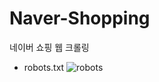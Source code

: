 # Naver-Shopping
네이버 쇼핑 웹 크롤링

* robots.txt
![robots](https://github.com/Princess-s-recipe/Naver-Shopping/assets/57484815/ef160716-8df4-4dd1-8bfa-1aef00d15752)
